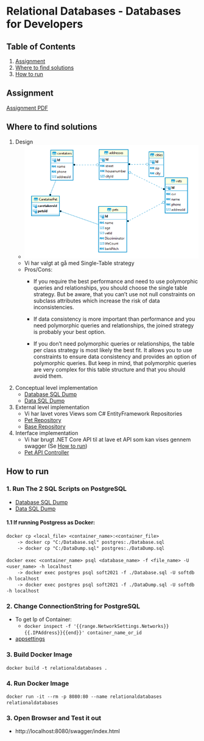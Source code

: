 # Relational Databases - Databases for Developers
## Table of Contents
1. [Assignment](#Assignment)
2. [Where to find solutions](#Where-to-find-solutions)
4. [How to run](#How-to-run)

## Assignment
[Assignment PDF](./Assignment.pdf)

## Where to find solutions
1. Design
    - ![ER Diagram](./assets/ERDiagram.png)
    - Vi har valgt at gå med Single-Table strategy
    - Pros/Cons:
        - If you require the best performance and need to use polymorphic queries and relationships, you should choose the single table strategy. But be aware, that you can’t use not null constraints on subclass attributes which increase the risk of data inconsistencies.

        - If data consistency is more important than performance and you need polymorphic queries and relationships, the joined strategy is probably your best option.

        - If you don’t need polymorphic queries or relationships, the table per class strategy is most likely the best fit. It allows you to use constraints to ensure data consistency and provides an option of polymorphic queries. But keep in mind, that polymorphic queries are very complex for this table structure and that you should avoid them.
2. Conceptual level implementation
    - [Database SQL Dump](./SQLDump/Database.sql)
    - [Data SQL Dump](./SQLDump/DataDump.sql)
3. External level implementation
    - Vi har lavet vores Views som C# EntityFramework Repositories
    - [Pet Repository](./Persistent/Repositories/PetRepository.cs)
    - [Base Repository](./Persistent/Repositories/BaseRepository.cs)
4. Interface implementation
    - Vi har brugt .NET Core API til at lave et API som kan vises gennem swagger (Se [How to run](#How-to-run))
    - [Pet API Controller](./Controllers/PetsController.cs)

## How to run
### 1. Run The 2 SQL Scripts on PostgreSQL
- [Database SQL Dump](./SQLDump/Database.sql)
- [Data SQL Dump](./SQLDump/DataDump.sql)

#### 1.1 If running Postgress as Docker:
```
docker cp <local_file> <container_name>:<container_file>
    -> docker cp "C:/Database.sql" postgres:./Database.sql
    -> docker cp "C:/DataDump.sql" postgres:./DataDump.sql

docker exec <container_name> psql <database_name> -f <file_name> -U <user_name> -h localhost
    -> docker exec postgres psql soft2021 -f ./Database.sql -U softdb -h localhost
    -> docker exec postgres psql soft2021 -f ./DataDump.sql -U softdb -h localhost
```

### 2. Change ConnectionString for PostgreSQL
- To get Ip of Container:
    - ``` docker inspect -f '{{range.NetworkSettings.Networks}}{{.IPAddress}}{{end}}' container_name_or_id ```
- [appsettings](./appsettings.json)

### 3. Build Docker Image
```
docker build -t relationaldatabases .
```

### 4. Run Docker Image
```
docker run -it --rm -p 8080:80 --name relationaldatabases relationaldatabases
```

### 3. Open Browser and Test it out
- http://localhost:8080/swagger/index.html